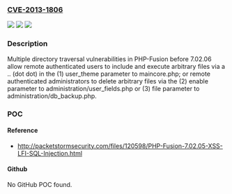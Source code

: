 ### [CVE-2013-1806](https://cve.mitre.org/cgi-bin/cvename.cgi?name=CVE-2013-1806)
![](https://img.shields.io/static/v1?label=Product&message=n%2Fa&color=blue)
![](https://img.shields.io/static/v1?label=Version&message=n%2Fa&color=blue)
![](https://img.shields.io/static/v1?label=Vulnerability&message=n%2Fa&color=brighgreen)

### Description

Multiple directory traversal vulnerabilities in PHP-Fusion before 7.02.06 allow remote authenticated users to include and execute arbitrary files via a .. (dot dot) in the (1) user_theme parameter to maincore.php; or remote authenticated administrators to delete arbitrary files via the (2) enable parameter to administration/user_fields.php or (3) file parameter to administration/db_backup.php.

### POC

#### Reference
- http://packetstormsecurity.com/files/120598/PHP-Fusion-7.02.05-XSS-LFI-SQL-Injection.html

#### Github
No GitHub POC found.

